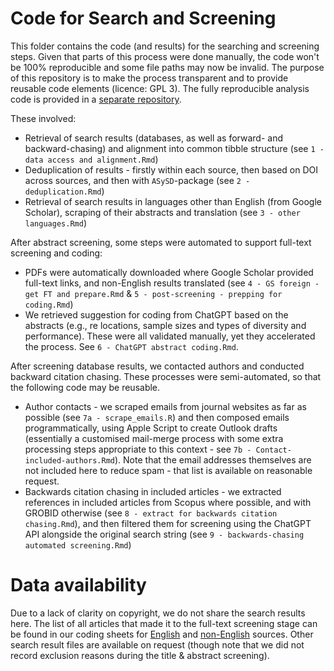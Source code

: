 # Code for Search and Screening

This folder contains the code (and results) for the searching and screening steps. Given that parts of this process were done manually, the code won't be 100% reproducible and some file paths may now be invalid. The purpose of this repository is to make the process transparent and to provide reusable code elements (licence: GPL 3). The fully reproducible analysis code is provided in a [separate repository](https://github.com/LukasWallrich/diversity_meta_analysis).

These involved:

- Retrieval of search results (databases, as well as forward- and backward-chasing) and alignment into common tibble structure (see `1 - data access and alignment.Rmd`)
- Deduplication of results - firstly within each source, then based on DOI across sources, and then with `ASySD`-package (see `2 - deduplication.Rmd`)
- Retrieval of search results in languages other than English (from Google Scholar), scraping of their abstracts and translation (see `3 - other languages.Rmd`)

After abstract screening, some steps were automated to support full-text screening and coding:

- PDFs were automatically downloaded where Google Scholar provided full-text links, and non-English results translated (see `4 - GS foreign - get FT and prepare.Rmd` & `5 - post-screening - prepping for coding.Rmd`)
- We retrieved suggestion for coding from ChatGPT based on the abstracts (e.g., re locations, sample sizes and types of diversity and performance). These were all validated manually, yet they accelerated the process. See `6 - ChatGPT abstract coding.Rmd`.

After screening database results, we contacted authors and conducted backward citation chasing. These processes were semi-automated, so that the following code may be reusable.

- Author contacts - we scraped emails from journal websites as far as possible (see `7a - scrape_emails.R`) and then composed emails programmatically, using Apple Script to create Outlook drafts (essentially a customised mail-merge process with some extra processing steps appropriate to this context - see `7b - Contact-included-authors.Rmd`). Note that the email addresses themselves are not included here to reduce spam - that list is available on reasonable request.
- Backwards citation chasing in included articles - we extracted references in included articles from Scopus where possible, and with GROBID otherwise (see `8 - extract for backwards citation chasing.Rmd`), and then filtered them for screening using the ChatGPT API alongside the original search string (see `9 - backwards-chasing automated screening.Rmd`)

# Data availability

Due to a lack of clarity on copyright, we do not share the search results here. The list of all articles that made it to the full-text screening stage can be found in our coding sheets for [English](https://docs.google.com/spreadsheets/d/1pEYZUZvFr8qmULT077y932BUShpJvhs-asRuyyiBKlQ/edit?usp=sharing) and [non-English](https://docs.google.com/spreadsheets/d/1XCjlC3u7Ws2KCjaRQ1R0VuU0mLQ5mHVipmzuGtivLCs/edit?usp=sharing) sources. Other search result files are available on request (though note that we did not record exclusion reasons during the title & abstract screening).
